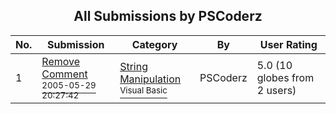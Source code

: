 ﻿<div align="center">

## All Submissions by PSCoderz

</div>

No.  | Submission | Category | By   | User Rating
---- | ---------- | -------- | ---- | -----------
1 | [Remove Comment<br /><sup>2005-05-29 20:27:42</sup>](https://github.com/Planet-Source-Code/pscoderz-remove-comment__1-60895) | [String Manipulation<br /><sup>Visual Basic</sup>](../ByCategory/string-manipulation__1-5.md) | PSCoderz | 5.0 (10 globes from 2 users)
